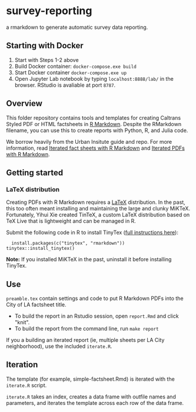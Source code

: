 # survey-reporting
a rmarkdown to generate automatic survey data reporting. 


## Starting with Docker

1. Start with Steps 1-2 above
2. Build Docker container: `docker-compose.exe build`
3. Start Docker container `docker-compose.exe up`
4. Open Jupyter Lab notebook by typing `localhost:8888/lab/` in the browser. RStudio is avaliable at port `8787`.


## Overview

This  folder repository contains tools and templates for creating Caltrans Styled PDF or HTML factsheets in [R Markdown](https://rmarkdown.rstudio.com/). Despite the RMarkdown filename, you can use this to create reports with Python, R, and Julia code. 

We borrow heavily from the Urban Insitute guide and repo. For more information, read [Iterated fact sheets with R Markdown](https://medium.com/@urban_institute/iterated-fact-sheets-with-r-markdown-d685eb4eafce) and [Iterated PDFs with R Markdown](https://medium.com/@urban_institute/iterated-pdfs-with-r-markdown-144e2a6d6a1a).

## Getting started

### LaTeX distribution

Creating PDFs with R Markdown requires a [LaTeX](https://www.latex-project.org/about/) distribution. In the past, this too often meant installing and maintaining the large and clunky MiKTeX. Fortunately, Yihui Xie created TinTeX, a custom LaTeX distribution based on TeX Live that is lightweight and can be managed in R.

Submit the following code in R to install TinyTex ([full instructions here](https://yihui.name/tinytex/)):

```
  install.packages(c("tinytex", "rmarkdown"))
tinytex::install_tinytex()
  ```
  **Note:** If you installed MiKTeX in the past, uninstall it before installing TinyTex. 

## Use

  `preamble.tex` contain settings and code to put R Markdown PDFs into the City of LA factsheet title.

  * To build the report in an Rstudio session, open `report.Rmd` and click "knit". 
  * To build the report from the command line, run `make report` 

  If you a building an iterated report (ie, multiple sheets per LA City neighborhood), use the included `iterate.R`. 
  
## Iteration

  The template (for example, simple-factsheet.Rmd) is iterated with the `iterate.R` script. 

  `iterate.R` takes an index, creates a data frame with outfile names and parameters, and iterates the template across each row of the data frame. 

